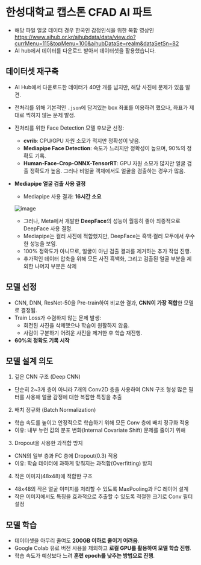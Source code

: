 # 한성대학교 캡스톤 CFAD AI 파트

- 해당 파일 얼굴 데이터 경우 한국인 감정인식을 위한 복합 영상인
https://www.aihub.or.kr/aihubdata/data/view.do?currMenu=115&topMenu=100&aihubDataSe=realm&dataSetSn=82
- AI hub에서 데이터를 다운로드 받아서 데이터셋을 활용했습니다. 

## 데이터셋 재구축
- AI Hub에서 다운로드한 데이터가 40만 개를 넘지만, 해당 사진에 문제가 있음 발견.
- 전처리를 위해 기본적인 `.json`에 담겨있는 box 좌표를 이용하려 했으나, 좌표가 제대로 찍히지 않는 문제 발생.
- 전처리를 위한 Face Detection 모델 후보군 선정:
  - **cvrib**: CPU/GPU 자원 소모가 적지만 정확성이 낮음.
  - **Mediapipe Face Detection**: 속도가 느리지만 정확성이 높으며, 90%의 정확도 기록.
  - **Human-Face-Crop-ONNX-TensorRT**: GPU 자원 소모가 많지만 얼굴 검출 정확도가 높음. 그러나 비얼굴 객체에서도 얼굴을 검출하는 경우가 많음.
- **Mediapipe 얼굴 검출 사용 결정**
  - Mediapipe 사용 결과: **16시간 소요**
    
  ![image](https://github.com/user-attachments/assets/ea9e8689-a0e0-4c89-9727-2ba6e4a3103d)

  - 그러나, Meta에서 개발한 **DeepFace**의 성능이 월등히 좋아 최종적으로 DeepFace 사용 결정.
  - Mediapipe는 컬러 사진에 적합했지만, DeepFace는 흑백·컬러 모두에서 우수한 성능을 보임.
  - 100% 정확도가 아니므로, 얼굴이 아닌 검출 결과를 제거하는 추가 작업 진행.
  - 추가적인 데이터 압축을 위해 모든 사진 흑백화, 그리고 검출된 얼굴 부분을 제외한 나머지 부분은 삭제

## 모델 선정
- CNN, DNN, ResNet-50을 Pre-train하여 비교한 결과, **CNN이 가장 적합**한 모델로 결정됨.
- Train Loss가 수렴하지 않는 문제 발생:
  - 회전된 사진을 삭제했으나 학습이 원활하지 않음.
  - 사람이 구분하기 어려운 사진을 제거한 후 학습 재진행.
- **60%의 정확도 기록 시작**

## 모델 설계 의도
1) 깊은 CNN 구조 (Deep CNN)
- 단순히 2~3개 층이 아니라 7개의 Conv2D 층을 사용하여 CNN 구조 형성 많은 필터를 사용해 얼굴 감정에 대한 복잡한 특징을 추출
2) 배치 정규화 (Batch Normalization)
- 학습 속도를 높이고 안정적으로 학습하기 위해 모든 Conv 층에 배치 정규화 적용
- 이유: 내부 뉴런 값의 분포 변화(Internal Covariate Shift) 문제를 줄이기 위해
3) Dropout을 사용한 과적합 방지
- CNN의 일부 층과 FC 층에 Dropout(0.3) 적용
- 이유: 학습 데이터에 과하게 맞춰지는 과적합(Overfitting) 방지
4) 작은 이미지(48x48)에 적합한 구조
- 48x48의 작은 얼굴 이미지를 처리할 수 있도록 MaxPooling과 FC 레이어 설계
- 작은 이미지에서도 특징을 효과적으로 추출할 수 있도록 적절한 크기로 Conv 필터 설정


## 모델 학습
- 데이터셋을 아무리 줄여도 **200GB 이하로 줄이기 어려움**.
- Google Colab 유료 버전 사용을 제외하고 **로컬 GPU를 활용하여 모델 학습 진행**.
- 학습 속도가 예상보다 느려 **훈련 epoch를 낮추는 방법으로 진행**.


